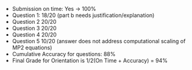 - Submission on time: Yes -> 100%
- Question 1: 18/20 (part b needs justification/explanation)
- Question 2 20/20
- Question 3 20/20
- Question 4 20/20
- Question 5 10/20 (answer does not address computational scaling of MP2 equations)
- Cumulative Accuracy for questions:  88%
- Final Grade for Orientation is 1/2(On Time + Accuracy) = 94%
